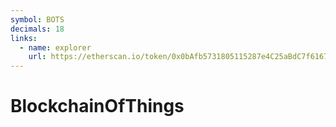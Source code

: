 ```yaml
---
symbol: BOTS
decimals: 18
links:
  - name: explorer
    url: https://etherscan.io/token/0x0bAfb5731805115287e4C25aBdC7f6167Ab1Dbb1
---
```


# BlockchainOfThings
